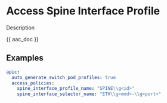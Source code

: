 # Access Spine Interface Profile

Description

{{ aac_doc }}

## Examples

```yaml
apic:
  auto_generate_switch_pod_profiles: true
  access_policies:
    spine_interface_profile_name: "SPINE\\g<id>"
    spine_interface_selector_name: "ETH\\g<mod>-\\g<port>"
```
